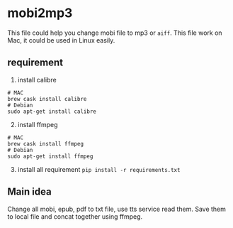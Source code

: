 # mobi2mp3

This file could help you change mobi file to mp3 or `aiff`. This file work on Mac, it could be used in Linux easily.

## requirement

1. install calibre

```
# MAC
brew cask install calibre
# Debian
sudo apt-get install calibre
```

2. install ffmpeg

```
# MAC
brew cask install ffmpeg
# Debian
sudo apt-get install ffmpeg
```

3. install all requirement `pip install -r requirements.txt`

## Main idea

Change all mobi, epub, pdf to txt file, use tts service read them. Save them to local file and concat together using ffmpeg.